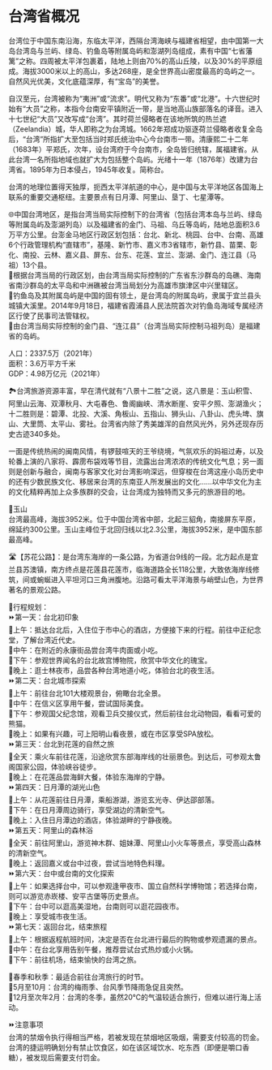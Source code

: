 # 台湾省概况  
  
台湾位于中国东南沿海，东临太平洋，西隔台湾海峡与福建省相望，由中国第一大岛台湾岛与兰屿、绿岛、钓鱼岛等附属岛屿和澎湖列岛组成，素有中国“七省藩篱”之称。四周被太平洋包裹着，陆地上则由70%的高山丘陵，以及30%的平原组成。海拔3000米以上的高山，多达268座，是全世界高山密度最高的岛屿之一。自然风光优美，文化底蕴深厚，有“宝岛”的美誉。  
  
自汉至元，台湾被称为“夷洲”或“流求”。明代又称为“东番”或“北港”。十六世纪时始有“大员”之称，本指今台南安平镇附近一带，是当地高山族部落名的译音。进入十七世纪“大员”又改写成“台湾”。其时荷兰侵略者在该地所筑的热兰遮（Zeelandia）城，华人即称之为台湾城。1662年郑成功驱逐荷兰侵略者收复全岛后，“台湾”所指扩大至包括当时郑氏统治中心今台南市一带。清康熙二十二年（1683年）平郑氏，次年，设台湾府于今台南市，全岛皆归统辖，属福建省。从此台湾一名所指地域也就扩大为包括整个岛屿。光绪十一年（1876年）改建为台湾省。1895年为日本侵占，1945年收复。简称台。  
  
台湾的地理位置得天独厚，扼西太平洋航道的中心，是中国与太平洋地区各国海上联系的重要交通枢纽。主要景点有日月潭、阿里山、垦丁、七星潭等。  
  
🌐中国台湾地区，是指台湾当局实际控制下的台湾省（包括台湾本岛与兰屿、绿岛等附属岛屿及澎湖列岛）以及福建省的金门、马祖、乌丘等岛屿，陆地总面积3.6万平方公里。台澎金马地区行政区划包括：台北、新北、桃园、台中、台南、高雄6个行政管理机构“直辖市”，基隆、新竹市、嘉义市3省辖市，新竹县、苗栗、彰化、南投、云林、嘉义县、屏东、台东、花莲、宜兰、澎湖、金门、连江县（马祖）13个县。  
🔸根据台湾当局的行政区划，由台湾当局实际控制的广东省东沙群岛的岛礁、海南省南沙群岛的太平岛和中洲礁被台湾当局划分为高雄市旗津区中兴里辖区。  
🔸钓鱼岛及其附属岛屿是中国的固有领土，是台湾岛的附属岛屿，隶属于宜兰县头城镇大溪里。2014年9月18日，福建省霞浦县人民法院首次对钓鱼岛海域专属经济区行使了民事司法管辖权。  
🔸由台湾当局实际控制的金门县、“连江县”（台湾当局实际控制马祖列岛）是福建省的岛屿。    
  
人口：2337.5万（2021年）  
面积：3.6万平方千米  
GDP：4.98万亿元（2021年）  

🏞台湾旅游资源丰富，早在清代就有“八景十二胜”之说，这八景是：玉山积雪、阿里山云海、双潭秋月、大屯春色、鲁阁幽峡、清水断崖、安平夕照、澎湖渔火；十二胜则是：碧潭、北投、大溪、角板山、五指山、狮头山、八卦山、虎头埤、旗山、大里筒、太平山、雾社。台湾省内除了秀美雄浑的自然风光外，另外还现存历史古迹340多处。  

一面是传统热闹的闽南风情，有锣鼓喧天的王爷绕境，气氛欢乐的妈祖过寿，以及轮番上演的八家将、霹雳布袋戏等节目，流露出台湾浓浓的传统文化气息；另一面则是创新与融合，闽南与客家文化对台湾影响深远，但穿梭在台湾这座小岛历史中的还有少数民族文化、移居来台湾的东南亚人所发展出的文化……以中华文化为主的文化精粹再加上众多族群的交会，让台湾成为独特而又多元的旅游目的地。  

🌋玉山  
台湾最高峰，海拔3952米。位于中国台湾省中部，北起三貂角，南接屏东平原，绵延约300公里。玉山主峰位于北回归线以北2.3公里，海拔3952米，是中国东部最高峰。  

🛣️【苏花公路】：是台湾东海岸的一条公路，为省道台9线的一段。北方起点是宜兰县苏澳镇，南方终点是花莲县花莲市，临海道路全长118公里，大致依海岸线修筑，间或蜿蜒进入平坦河口三角洲腹地。沿路可看太平洋海景与峭壁山色，为世界著名的景观公路。  

🧭行程规划：  
⏩第一天：台北初印象  
🔸上午：抵达台北后，入住位于市中心的酒店，方便接下来的行程。前往中正纪念堂，了解台湾近代史。  
🔸中午：在附近的永康街品尝台湾牛肉面或小吃。  
🔸下午：参观世界闻名的台北故宫博物院，欣赏中华文化的瑰宝。  
🔸晚上：逛士林夜市，品尝各种台湾地道小吃，体验台北的夜生活。  
⏩第二天：台北城市探索  
🔸上午：前往台北101大楼观景台，俯瞰台北全景。  
🔸中午：在信义区享用午餐，尝试国际美食。  
🔸下午：参观国父纪念馆，观看卫兵交接仪式，然后前往台北动物园，看看可爱的熊猫。  
🔸晚上：如果有兴趣，可上阳明山看夜景，或在市区享受SPA放松。  
⏩第三天：台北到花莲的自然之旅  
🔸全天：乘火车前往花莲，沿途欣赏东部海岸线的壮丽景色。到达后，可参观太鲁阁国家公园，体验峡谷徒步。  
🔸晚上：在花莲品尝海鲜大餐，体验东海岸的宁静。  
⏩第四天：日月潭的湖光山色  
🔸上午：从花莲前往日月潭，乘船游湖，游览玄光寺、伊达邵部落。  
🔸下午：在日月潭周边骑行，享受湖边的清新空气。  
🔸晚上：入住日月潭边的酒店，体验湖畔的宁静夜晚。  
⏩第五天：阿里山的森林浴  
🔸全天：前往阿里山，游览神木群、姐妹潭、阿里山小火车等景点，享受高山森林的清新空气。  
🔸晚上：返回嘉义或台中过夜，尝试当地特色料理。  
⏩第六天：台中或台南的文化探索  
🔸上午：如果选择台中，可以参观逢甲夜市、国立自然科学博物馆；若选择台南，则可以游览赤崁楼、安平古堡等历史景点。  
🔸下午：台中可以逛高美湿地，台南则可以逛花园夜市。  
🔸晚上：享受城市夜生活。  
⏩第七天：返回台北，结束旅程  
🔸上午：根据返程航班时间，决定是否在台北进行最后的购物或参观遗漏的景点。  
🔸中午：在台北享用告别午餐，推荐尝试台式热炒或小火锅。  
🔸下午：前往机场，结束愉快的台湾之旅。  

🔸春季和秋季：最适合前往台湾旅行的时节。  
🔸5月至10月：台湾的梅雨季、台风季节降雨急促且突然。  
🔸12月至次年2月：台湾的冬季，虽然20℃的气温较适合旅行，但难以进行海上活动。  

⏩注意事项  
台湾的禁烟令执行得相当严格，若被发现在禁烟地区吸烟，需要支付较高的罚金。  
台湾的捷运明确划分有禁止饮食区，如在该区域饮水、吃东西（即便是嚼口香糖），被发现后需要支付罚金。  
